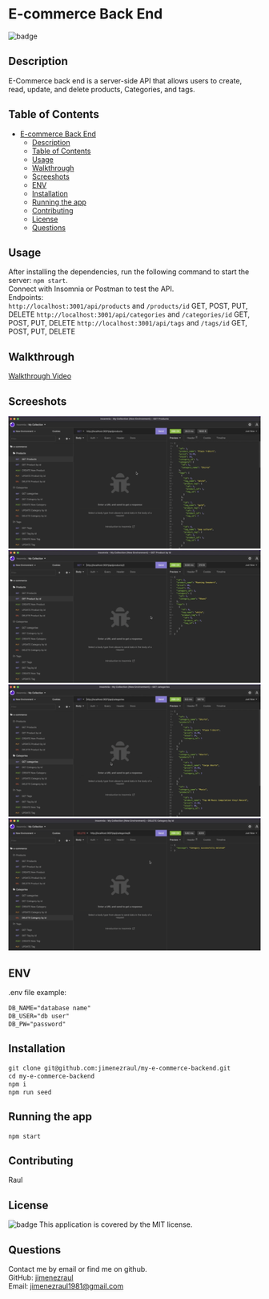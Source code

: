 # E-commerce Back End
![badge](https://img.shields.io/badge/license-MIT-brightgreen)

## Description
E-Commerce back end is a server-side API that allows users to create, read, update, and delete products, Categories, and tags.

## Table of Contents
- [E-commerce Back End](#e-commerce-back-end)
  - [Description](#description)
  - [Table of Contents](#table-of-contents)
  - [Usage](#usage)
  - [Walkthrough](#walkthrough)
  - [Screeshots](#screeshots)
  - [ENV](#env)
  - [Installation](#installation)
  - [Running the app](#running-the-app)
  - [Contributing](#contributing)
  - [License](#license)
  - [Questions](#questions)

## Usage 
After installing the dependencies, run the following command to start the server: `npm start`.  
Connect with Insomnia or Postman to test the API.  
Endpoints:  
`http://localhost:3001/api/products` and `/products/id` GET, POST, PUT, DELETE
`http://localhost:3001/api/categories` and `/categories/id` GET, POST, PUT, DELETE
`http://localhost:3001/api/tags` and `/tags/id` GET, POST, PUT, DELETE

## Walkthrough
[Walkthrough Video](https://drive.google.com/file/d/1tgfQ60g5Ip_tGVJqY1DkCiJuKwcAJq5f/view)  


## Screeshots
![screenshot](/img/product.png)
![screenshot](/img/product_by_id.png)
![screenshot](/img/category.png)
![screenshot](/img/delete_category.png)

## ENV
.env file example:
```
DB_NAME="database name"
DB_USER="db user"
DB_PW="password"
```
  
## Installation
```
git clone git@github.com:jimenezraul/my-e-commerce-backend.git
cd my-e-commerce-backend
npm i
npm run seed
```

## Running the app
```
npm start
```

## Contributing
Raul

## License
![badge](https://img.shields.io/badge/license-MIT-brightgreen)
This application is covered by the MIT license.

## Questions
Contact me by email or find me on github.  
GitHub: [jimenezraul](https://github.com/jimenezraul)  
Email: jimenezraul1981@gmail.com

